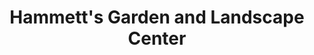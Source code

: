 ---
title: "Hammett's Garden and Landscape Center"
url: /lacey-township/hammetts-garden-and-landscape-center/
shop: garden centre
---